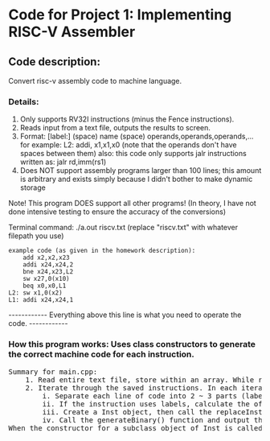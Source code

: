# Code for Project 1: Implementing RISC-V Assembler

## Code description: 
  Convert risc-v assembly code to machine language.


### Details:
1. Only supports RV32I instructions (minus the Fence instructions). 
2. Reads input from a text file, outputs the results to screen.
3. Format: [label:] (space) name (space) operands,operands,operands,...
    for example: L2: addi, x1,x1,x0    (note that the operands don't have spaces between them)
    also: this code only supports jalr instructions written as: jalr rd,imm(rs1)
4. Does NOT support assembly programs larger than 100 lines; this amount is arbitrary and exists simply because I didn't bother to make dynamic storage

Note! This program DOES support all other programs! (In theory, I have not done intensive testing to ensure the accuracy of the conversions)

Terminal command: ./a.out riscv.txt
(replace "riscv.txt" with whatever filepath you use)

    example code (as given in the homework description):   
        add x2,x2,x23   
        addi x24,x24,2   
        bne x24,x23,L2   
        sw x27,0(x10)   
        beq x0,x0,L1   
    L2: sw x1,0(x2)   
    L1: addi x24,x24,1   

   
------------ Everything above this line is what you need to operate the code. ------------

### How this program works: Uses class constructors to generate the correct machine code for each instruction.
<pre>
Summary for main.cpp: 
    1. Read entire text file, store within an array. While reading, detect if there are labels present in front, save labels into a separate array.  
    2. Iterate through the saved instructions. In each iteration, do the following:
        i. Separate each line of code into 2 ~ 3 parts (label, name, operands)         
        ii. If the instruction uses labels, calculate the offset (using the label array)    
        iii. Create a Inst object, then call the replaceInst() function and immediately swap it with object of the appropriate subclass    
        iv. Call the generateBinary() function and output the machine code.     
When the constructor for a subclass object of Inst is called, it immediately generates the correct machine code.
<pre> 
